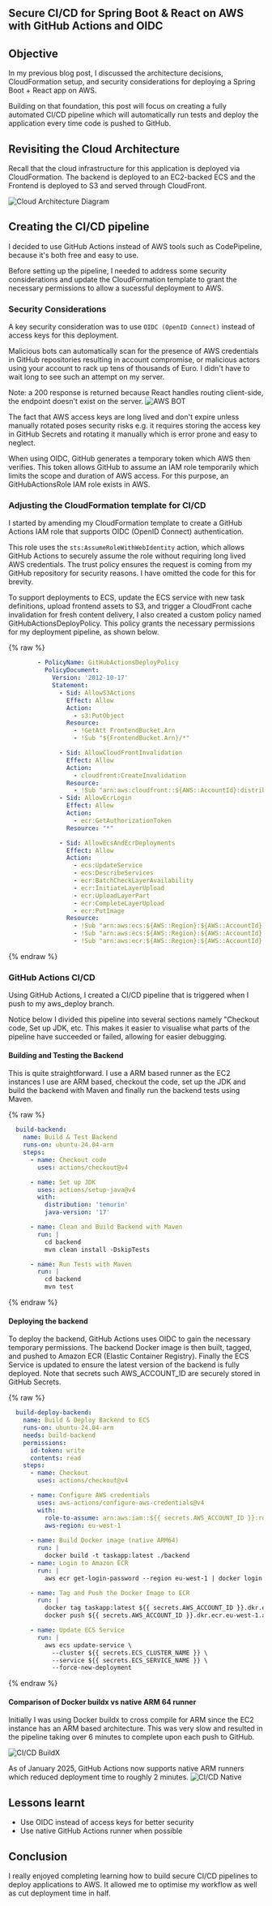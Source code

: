 ## Secure CI/CD for Spring Boot & React on AWS with GitHub Actions and OIDC

## Objective
In my previous blog post, I discussed the architecture decisions, CloudFormation setup, and security considerations for deploying a Spring Boot + React app on AWS. 

Building on that foundation, this post will focus on creating a fully automated CI/CD pipeline which will automatically run tests and deploy the application every time code is pushed to GitHub.

## Revisiting the Cloud Architecture
Recall that the cloud infrastructure for this application is deployed via CloudFormation. The backend is deployed to an EC2-backed ECS and the Frontend is deployed to S3 and served through CloudFront.

![Cloud Architecture Diagram](/images/cloud_arch_task.png)


## Creating the CI/CD pipeline
I decided to use GitHub Actions instead of AWS tools such as CodePipeline, because it's both free and easy to use. 

Before setting up the pipeline, I needed to address some security considerations and update the CloudFormation template to grant the necessary permissions to allow a sucessful deployment to AWS.

### Security Considerations

A key security consideration was to use ``OIDC (OpenID Connect)`` instead of access keys for this deployment.

Malicious bots can automatically scan for the presence of AWS credentials in GitHub repositories resulting in account compromise, or malicious actors using your account to rack up tens of thousands of Euro. I didn't have to wait long to see such an attempt on my server. 

Note: a 200 response is returned because React handles routing client-side, the endpoint doesn't exist on the server.
![AWS BOT](/images/aws_bot_check.PNG)


The fact that AWS access keys are long lived and don't expire unless manually rotated poses security risks e.g. it requires storing the access key in GitHub Secrets and rotating it manually which is error prone and easy to neglect.

When using OIDC, GitHub  generates a temporary token which AWS then verifies. This token allows GitHub to assume an IAM role temporarily which limits the scope and duration of AWS access. For this purpose, an GitHubActionsRole IAM role exists in AWS.

### Adjusting the CloudFormation template for CI/CD
I started by amending my CloudFormation template to create a GitHub Actions IAM role that supports OIDC (OpenID Connect) authentication. 

This role uses the ``sts:AssumeRoleWithWebIdentity`` action, which allows GitHub Actions to securely assume the role without requiring long lived AWS credentials. The trust policy ensures the request is coming from my GitHub repository for security reasons. I have omitted the code for this for brevity.

To support deployments to ECS, update the ECS service with new task definitions, upload frontend assets to S3, and trigger a CloudFront cache invalidation for fresh content delivery, I also created a custom policy named GitHubActionsDeployPolicy. This policy grants the necessary permissions for my deployment pipeline, as shown below.

{% raw %}
```yaml
        - PolicyName: GitHubActionsDeployPolicy
          PolicyDocument:
            Version: '2012-10-17'
            Statement:
              - Sid: AllowS3Actions
                Effect: Allow
                Action:
                  - s3:PutObject
                Resource:
                  - !GetAtt FrontendBucket.Arn
                  - !Sub "${FrontendBucket.Arn}/*"

              - Sid: AllowCloudFrontInvalidation
                Effect: Allow
                Action:
                  - cloudfront:CreateInvalidation
                Resource:
                  - !Sub "arn:aws:cloudfront::${AWS::AccountId}:distribution/${CloudFrontDistribution}"
              - Sid: AllowEcrLogin
                Effect: Allow
                Action:
                  - ecr:GetAuthorizationToken
                Resource: "*"

              - Sid: AllowEcsAndEcrDeployments
                Effect: Allow
                Action:
                  - ecs:UpdateService
                  - ecs:DescribeServices
                  - ecr:BatchCheckLayerAvailability
                  - ecr:InitiateLayerUpload
                  - ecr:UploadLayerPart
                  - ecr:CompleteLayerUpload
                  - ecr:PutImage
                Resource:
                  - !Sub "arn:aws:ecs:${AWS::Region}:${AWS::AccountId}:cluster/${ECSCluster}"
                  - !Sub "arn:aws:ecs:${AWS::Region}:${AWS::AccountId}:service/${ECSCluster}/*"
                  - !Sub "arn:aws:ecr:${AWS::Region}:${AWS::AccountId}:repository/taskapp"
```
{% endraw %}

### GitHub Actions CI/CD



Using GitHub Actions, I created a CI/CD pipeline that is triggered when I push to my aws_deploy branch.

Notice below I divided this pipeline into several sections namely "Checkout code, Set up JDK, etc. This makes it easier to visualise what parts of the pipeline have succeeded or failed, allowing for easier debugging.

#### Building and Testing the Backend

This is quite straightforward. I use a ARM based runner as the EC2 instances I use are ARM based, checkout the code, set up the JDK and build the backend with Maven and finally run the backend tests using Maven. 

{% raw %}
```yaml
  build-backend:
    name: Build & Test Backend
    runs-on: ubuntu-24.04-arm
    steps:
      - name: Checkout code
        uses: actions/checkout@v4

      - name: Set up JDK
        uses: actions/setup-java@v4
        with:
          distribution: 'temurin'
          java-version: '17'

      - name: Clean and Build Backend with Maven
        run: |
          cd backend
          mvn clean install -DskipTests

      - name: Run Tests with Maven
        run: |
          cd backend
          mvn test
```
{% endraw %}

#### Deploying the backend

To deploy the backend, GitHub Actions uses OIDC to gain the necessary temporary permissions. The backend Docker image is then built, tagged, and pushed to Amazon ECR (Elastic Container Registry). Finally the ECS Service is updated to ensure the latest version of the backend is fully deployed. Note that secrets such AWS_ACCOUNT_ID are securely stored in GitHub Secrets.

{% raw %}
```yaml
  build-deploy-backend:
    name: Build & Deploy Backend to ECS
    runs-on: ubuntu-24.04-arm
    needs: build-backend
    permissions:
      id-token: write
      contents: read
    steps:
      - name: Checkout
        uses: actions/checkout@v4

      - name: Configure AWS credentials
        uses: aws-actions/configure-aws-credentials@v4
        with:
          role-to-assume: arn:aws:iam::${{ secrets.AWS_ACCOUNT_ID }}:role/GitHub_Actions_Role
          aws-region: eu-west-1
 
      - name: Build Docker image (native ARM64)
        run: |
          docker build -t taskapp:latest ./backend
      - name: Login to Amazon ECR
        run: |
          aws ecr get-login-password --region eu-west-1 | docker login --username AWS --password-stdin ${{ secrets.AWS_ACCOUNT_ID }}.dkr.ecr.eu-west-1.amazonaws.com

      - name: Tag and Push the Docker Image to ECR
        run: |
          docker tag taskapp:latest ${{ secrets.AWS_ACCOUNT_ID }}.dkr.ecr.eu-west-1.amazonaws.com/taskapp:latest
          docker push ${{ secrets.AWS_ACCOUNT_ID }}.dkr.ecr.eu-west-1.amazonaws.com/taskapp:latest

      - name: Update ECS Service
        run: |
          aws ecs update-service \
            --cluster ${{ secrets.ECS_CLUSTER_NAME }} \
            --service ${{ secrets.ECS_SERVICE_NAME }} \
            --force-new-deployment
```
{% endraw %}

#### Comparison of Docker buildx vs native ARM 64 runner
Initially I was using Docker buildx to cross compile for ARM since the EC2 instance has an ARM based architecture. This was very slow and resulted in the pipeline taking over 6 minutes to complete upon each push to GitHub. 

![CI/CD BuildX](/images/cicd-prenative.png)

As of January 2025, GitHub Actions now supports native ARM runners which reduced deployment time to roughly 2 minutes.
![CI/CD Native](/images/cicd-native.PNG)

## Lessons learnt
- Use OIDC instead of access keys for better security
- Use native GitHub Actions runner when possible


## Conclusion
I really enjoyed completing learning how to build secure CI/CD pipelines to deploy applications to AWS. It allowed me to optimise my workflow as well as cut deployment time in half.



